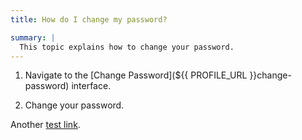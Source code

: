 ```yaml
---
title: How do I change my password?

summary: |
  This topic explains how to change your password.
---
```


1. Navigate to the [Change Password](${{ PROFILE_URL }}change-password) interface.

2. Change your password.

Another [test link](/).
